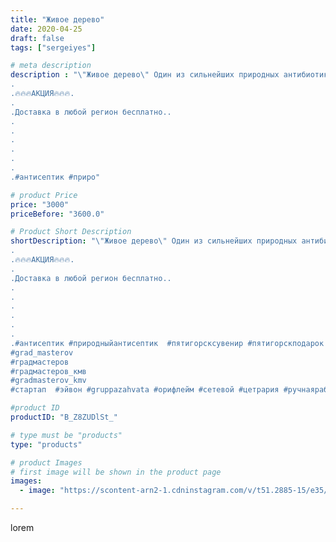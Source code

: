 ```yaml
---
title: "Живое дерево"
date: 2020-04-25
draft: false
tags: ["sergeiyes"]

# meta description
description : "\"Живое дерево\" Один из сильнейших природных антибиотиков, антисептиков.
.
.🔥🔥🔥АКЦИЯ🔥🔥🔥.
.
.Доставка в любой регион бесплатно..
.
.
.
.
.
.
.#антисептик #приро"

# product Price
price: "3000"
priceBefore: "3600.0"

# Product Short Description
shortDescription: "\"Живое дерево\" Один из сильнейших природных антибиотиков, антисептиков.
.
.🔥🔥🔥АКЦИЯ🔥🔥🔥.
.
.Доставка в любой регион бесплатно..
.
.
.
.
.
.
.#антисептик #природныйантисептик  #пятигорсксувенир #пятигорскподарок @grad_masterov
#grad_masterov
#градмастеров
#градмастеров_кмв
#gradmasterov_kmv 
#стартап  #эйвон #gruppazahvata #орифлейм #сетевой #цетрария #ручнаяработа #бизнесбезвложений #резьбаподереву #живоедерево #сетевоймаркетинг #стильжизни #исландскиймох #пятигорск #КРЫМ #Севастополь #бизнес #churslabs #sergeystar #железноводск #ставрополь"

#product ID
productID: "B_Z8ZUDlSt_"

# type must be "products"
type: "products"

# product Images
# first image will be shown in the product page
images:
  - image: "https://scontent-arn2-1.cdninstagram.com/v/t51.2885-15/e35/94831225_874048953106792_8689035638752722517_n.jpg?se=8&tp=1&_nc_ht=scontent-arn2-1.cdninstagram.com&_nc_cat=104&_nc_ohc=ixqfgd3_eZgAX_JYcSr&ccb=7-4&oh=6ee5b9421ac9300bc8fed7724980a585&oe=6084AD1F&_nc_sid=86f79a&ig_cache_key=MjI5NTEzMTEwNzQzNDUwNzEzNQ%3D%3D.2-ccb7-4"

---
```

lorem
